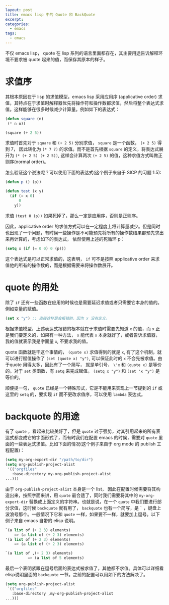 ```yaml
---
layout: post
title: emacs lisp 中的 Quote 和 BackQuote
excerpt:
categories:
  - emacs
tags:
  - emacs
---
```


不仅 emacs lisp， quote 在 lisp 系列的语言里面都存在，其主要用途告诉解释环境不要求被 quote 起来的值，而保存其原本的样子。

# 求值序

其根本原因在于 lisp 的求值模型，emacs lisp 采用应用序 (applicative order) 求值，其特点在于求值时解释器优先将操作符和操作数都求值，然后将整个表达式求值。这样能够在很多时候减少计算量。例如如下的表达式：

```lisp
(defun square (n)
 (* n n))

(square (+ 2 5))
```

求值时首先对于 `square` 和 `(+ 2 5)` 分别求值， `square` 是一个函数， `(+ 2 5)` 得到 7， 因此转化为 `(* 7 7)` 的求值。而不是首先根据 `square` 的定义，将表达式展开为 `(* (+ 2 5) (+ 2 5))`, 这样会计算两次 `(+ 2 5)` 的值，这种求值方式叫做正则序(normal order)。

怎么验证这个说法呢？可以使用下面的表达式(这个例子来自于 SICP 的习题 1.5):

```lisp
(defun p () (p))

(defun test (x y)
  (if (= x 0)
      0
    y))
```

求值 `(test 0 (p))`  如果死掉了，那么一定是应用序，否则是正则序。

因此，applicative order 的求值方式可以在一定程度上将计算量减少。但是同时也出现了一个问题，有时候一些操作是不可能预先将所有的操作数结果都预先求出来再计算的，考虑如下的表达式， 依然使用上述的死循环 p：

```lisp
(setq x (if (= 0 0) 0 (p)))
```

这个表达式是可以正常求值的，这表明， `if` 可不是按照 applicative order 来求值他的所有的操作数的，而是根据需要来将操作数展开。

# quote 的用处

除了 `if` 还有一些函数在应用的时候也是需要延迟求值或者只需要它本身的值的。例如变量的赋值。

```lisp
(set x "y") ;; 直接这样是会报错的，因为 x 没有定义。
```

根据求值模型，上述表达式报错的根本就在于求值时需要先知道 `x` 的值，而 `x` 正是我们要定义的，如果有一种方法， `x` 能代表 `x` 本身就好了，或者告诉求值器，我的值就表示我是字面量 `x`, 不要求我的值。

quote 函数就是干这个事情的， `(quote x)` 求值得到的就是 `x`, 有了这个机制，就可以进行赋值操作了 `(set (quote x) "y")`, 可以保证此时的 `x` 不会先被求值。由于quote 用得太多，因此有了一个简写， 就是单引号， `\'x` 和 `(quote x)` 是等价的。对于 `set` 类函数，有 `setq` 来完成赋值。 `(setq x "y")` 和 `(set 'x "y")` 是等价的。

顺便提一句， `quote` 已经是一个特殊形式，它是不能用来实现上一节提到的 `if` 或这里的 `setq` 的，要实现 `if` 而不更改求值序，可以使用 `lambda` 表达式。

# backquote 的用途

有了 `quote` ，看起来比较美好了，但是 `quote` 过于强势，对其引用起来的所有表达式都变成它的字面形式了，而有时我们在配置 emacs 的时候，需要对 `quote` 里面的一些表达式求值。比如下面的情况(这个例子来自于 org mode 的 publish 工程配置)：

```lisp
(setq my-org-export-dir "/path/to/dir")
(setq org-publish-project-alist
 '(("orgfiles"
   :base-directory my-org-publish-project-alist
...)))
```

由于 `org-publish-project-alist` 本身是一个 list， 因此在配置时候需要将其构造出来，按照字面来讲，用 `quote` 最合适了，同时我们需要将其中的 `my-org-export-dir` 替换成上面定义的字符串。也就是说，在一个 `quote` 中我们要进行部分求值，这时候 `backquote` 就有用了， `backquote` 也有一个简写，是 `` ` `` ，键盘上波浪号那个。一般情况下它和 `quote` 一样，如果要不一样，就要加上逗号。以下例子来自 emacs 自带的 elisp 说明。

```lisp
`(a list of (+ 2 3) elements)
    => (a list of (+ 2 3) elements)
'(a list of (+ 2 3) elements)
    => (a list of (+ 2 3) elements)

`(a list of ,(+ 2 3) elements)
          => (a list of 5 elements)
```

最后一个表明紧跟在逗号后面的表达式被求值了，其他都不求值。具体可以详细看 elisp说明里面的 `backquote` 一节。之前的配置可以用如下的方法解决了。

```lisp
(setq org-publish-project-alist
 `(("orgfiles"
   :base-directory ,my-org-publish-project-alist
...)))
```
